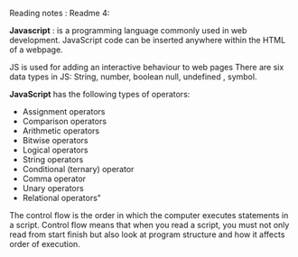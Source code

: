 Reading notes :
Readme 4:

**Javascript** : is a programming language commonly used in web development.  JavaScript code can be inserted anywhere within the HTML of a webpage.

JS is used for adding an interactive behaviour to web pages
There are six data types in JS:
String, number, boolean null, undefined , symbol.


**JavaScript** has the following types of operators:

* Assignment operators
* Comparison operators
* Arithmetic operators
* Bitwise operators
* Logical operators
* String operators
* Conditional (ternary) operator
* Comma operator
* Unary operators
* Relational operators" 


The control flow is the order in which the computer executes statements in a script.
Control flow means that when you read a script, you must not only read from start   finish but also look at program structure and how it affects order of execution.



